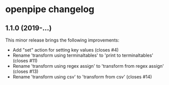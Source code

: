 # openpipe changelog

## 1.1.0 (2019-...)

This minor release brings the following improvements:

* Add "set" action for setting key values (closes #4)
* Rename 'transform using terminaltables' to 'print to terminaltables' (closes #11)
* Rename 'transform using regex assign' to 'transform from regex assign' (closes #13)
* Rename 'transform using csv' to 'transform from csv' (closes #14)